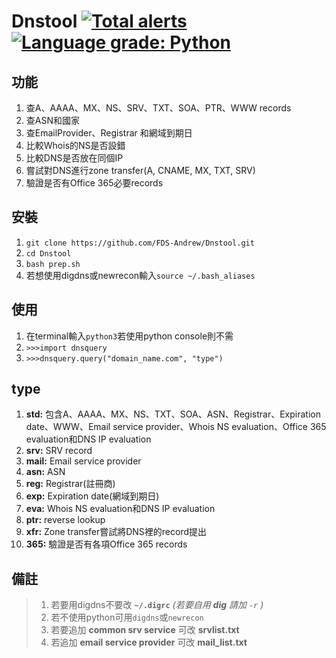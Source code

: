 # Dnstool [![Total alerts](https://img.shields.io/lgtm/alerts/g/FDS-Andrew/Dnstool.svg?logo=lgtm&logoWidth=18)](https://lgtm.com/projects/g/FDS-Andrew/Dnstool/alerts/)[![Language grade: Python](https://img.shields.io/lgtm/grade/python/g/FDS-Andrew/Dnstool.svg?logo=lgtm&logoWidth=18)](https://lgtm.com/projects/g/FDS-Andrew/Dnstool/context:python)
## 功能
1. 查A、AAAA、MX、NS、SRV、TXT、SOA、PTR、WWW records
2. 查ASN和國家
3. 查EmailProvider、Registrar 和網域到期日
4. 比較Whois的NS是否設錯
5. 比較DNS是否放在同個IP
6. 嘗試對DNS進行zone transfer(A, CNAME, MX, TXT, SRV)
7. 驗證是否有Office 365必要records
## 安裝
1. `git clone https://github.com/FDS-Andrew/Dnstool.git`
2. `cd Dnstool`
3. `bash prep.sh` 
4. 若想使用digdns或newrecon輸入`source ~/.bash_aliases` 
## 使用
1. 在terminal輸入`python3`若使用python console則不需
2. `>>>import dnsquery`
3. `>>>dnsquery.query("domain_name.com", "type")`
## type
1. **std:** 包含A、AAAA、MX、NS、TXT、SOA、ASN、Registrar、Expiration date、WWW、Email service provider、Whois NS evaluation、Office 365 evaluation和DNS IP evaluation
2. **srv:** SRV record
3. **mail:** Email service provider
4. **asn:** ASN
5. **reg:** Registrar(註冊商)
6. **exp:** Expiration date(網域到期日)
7. **eva:** Whois NS evaluation和DNS IP evaluation
8. **ptr:** reverse lookup
9. **xfr:** Zone transfer嘗試將DNS裡的record提出
10. **365:** 驗證是否有各項Office 365 records
## 備註
> 1. 若要用digdns不要改 **`~/.digrc`** *(若要自用 **dig** 請加 `-r` )*
> 2. 若不使用python可用`digdns`或`newrecon` 
> 4. 若要追加 **common srv service** 可改 **srvlist.txt**
> 5. 若追加 **email service provider** 可改 **mail_list.txt**

